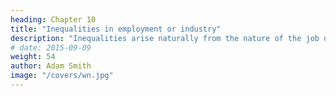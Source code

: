 ```yaml
---
heading: Chapter 10
title: "Inequalities in employment or industry"
description: "Inequalities arise naturally from the nature of the job or industry, or artificially from economic policy"
# date: 2015-09-09
weight: 54
author: Adam Smith
image: "/covers/wn.jpg"
---
```

